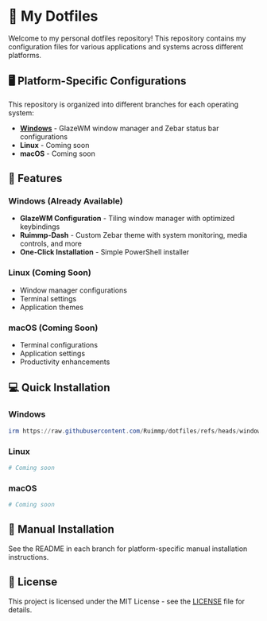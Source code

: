 # 🚀 My Dotfiles

Welcome to my personal dotfiles repository! This repository contains my configuration files for various applications and systems across different platforms.

## 🖥️ Platform-Specific Configurations

This repository is organized into different branches for each operating system:

- **[Windows](https://github.com/Ruimmp/dotfiles/tree/windows)** - GlazeWM window manager and Zebar status bar configurations
- **Linux** - Coming soon
- **macOS** - Coming soon

## 🌟 Features

### Windows (Already Available)

- **GlazeWM Configuration** - Tiling window manager with optimized keybindings
- **Ruimmp-Dash** - Custom Zebar theme with system monitoring, media controls, and more
- **One-Click Installation** - Simple PowerShell installer

### Linux (Coming Soon)

- Window manager configurations
- Terminal settings
- Application themes

### macOS (Coming Soon)

- Terminal configurations
- Application settings
- Productivity enhancements

## 💻 Quick Installation

### Windows

```powershell
irm https://raw.githubusercontent.com/Ruimmp/dotfiles/refs/heads/windows/install.ps1 | iex
```

### Linux

```bash
# Coming soon
```

### macOS

```bash
# Coming soon
```

## 🔧 Manual Installation

See the README in each branch for platform-specific manual installation instructions.

## 📄 License

This project is licensed under the MIT License - see the [LICENSE](LICENSE) file for details.
